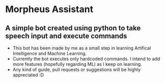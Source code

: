 # Morpheus Assistant

## A simple bot created using python to take speech input and execute commands

* This bot has been made by me as a small step in learning Artifical Intelligence and Machine Learning.
* Currently the bot executes only hardcoded commands. I intend to add more features (hopefully regarding ML) as I keep on learning.
* Any kind of guide, pull requests or suggestions will be highly appreciated :D